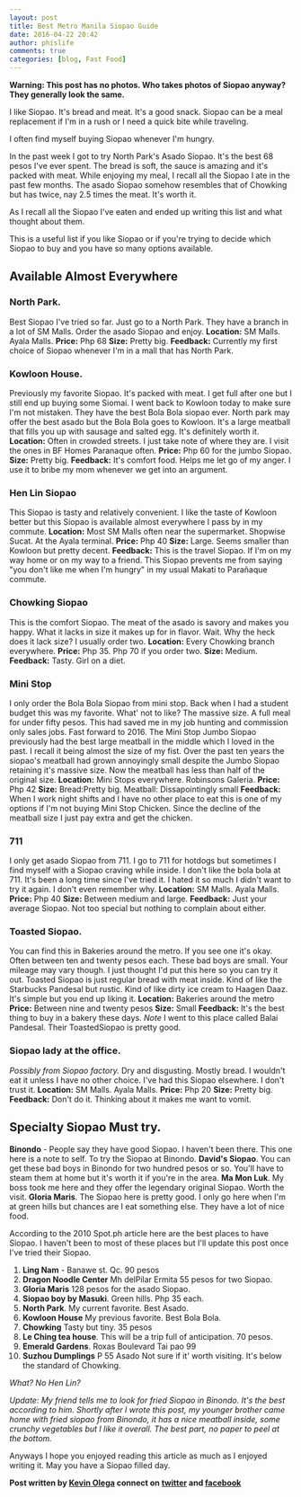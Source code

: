 ```yaml
---
layout: post
title: Best Metro Manila Siopao Guide
date: 2016-04-22 20:42
author: phislife
comments: true
categories: [blog, Fast Food]
---
```

<strong>Warning: This post has no photos. Who takes photos of Siopao anyway? They generally look the same.</strong>

I like Siopao. It's bread and meat. It's a good snack. Siopao can be a meal replacement if I'm in a rush or I need a quick bite while traveling.

I often find myself buying Siopao whenever I'm hungry.

In the past week I got to try North Park's Asado Siopao. It's the best 68 pesos I've ever spent. The bread is soft, the sauce is amazing and it's packed with meat. While enjoying my meal, I recall all the Siopao I ate in the past few months. The asado Siopao somehow resembles that of Chowking but has twice, nay 2.5 times the meat. It's worth it.

As I recall all the Siopao I've eaten and ended up writing this list and what thought about them.

This is a useful list if you like Siopao or if you're trying to decide which Siopao to buy and you have so many options available.

<h2>Available Almost Everywhere</h2>

<h3>North Park.</h3>

Best Siopao I've tried so far. Just go to a North Park. They have a branch in a lot of SM Malls. Order the asado Siopao and enjoy.
<strong>Location:</strong> SM Malls. Ayala Malls.
<strong>Price:</strong> Php 68
<strong>Size:</strong> Pretty big.
<strong>Feedback:</strong> Currently my first choice of Siopao whenever I'm in a mall that has North Park.

<h3>Kowloon House.</h3>

Previously my favorite Siopao. It's packed with meat. I get full after one but I still end up buying some Siomai. I went back to Kowloon today to make sure I'm not mistaken. They have the best Bola Bola siopao ever. North park may offer the best asado but the Bola Bola goes to Kowloon. It's a large meatball that fills you up with sausage and salted egg. It's definitely worth it.
<strong>Location:</strong> Often in crowded streets. I just take note of where they are. I visit the ones in BF Homes Paranaque often.
<strong>Price:</strong> Php 60 for the jumbo Siopao.
<strong>Size:</strong> Pretty big.
<strong>Feedback:</strong> It's comfort food. Helps me let go of my anger. I use it to bribe my mom whenever we get into an argument.

<h3>Hen Lin Siopao</h3>

This Siopao is tasty and relatively convenient. I like the taste of Kowloon better but this Siopao is available almost everywhere I pass by in my commute.
<strong>Location:</strong> Most SM Malls often near the supermarket. Shopwise Sucat. At the Ayala terminal.
<strong>Price:</strong> Php 40
<strong>Size:</strong> Large. Seems smaller than Kowloon but pretty decent.
<strong>Feedback:</strong> This is the travel Siopao. If I'm on my way home or on my way to a friend. This Siopao prevents me from saying "you don't like me when I'm hungry" in my usual Makati to Parañaque commute.

<h3>Chowking Siopao</h3>

This is the comfort Siopao. The meat of the asado is savory and makes you happy. What it lacks in size it makes up for in flavor. Wait. Why the heck does it lack size? I usually order two.
<strong>Location:</strong> Every Chowking branch everywhere.
<strong>Price:</strong> Php 35. Php 70 if you order two.
<strong>Size:</strong> Medium.
<strong>Feedback:</strong> Tasty. Girl on a diet.

<h3>Mini Stop</h3>

I only order the Bola Bola Siopao from mini stop. Back when I had a student budget this was my favorite. What' not to like? The massive size. A full meal for under fifty pesos. This had saved me in my job hunting and commission only sales jobs. Fast forward to 2016. The Mini Stop Jumbo Siopao previously had the best large meatball in the middle which I loved in the past. I recall it being almost the size of my fist. Over the past ten years the siopao's meatball had grown annoyingly small despite the Jumbo Siopao retaining it's massive size. Now the meatball has less than half of the original size.
<strong>Location:</strong> Mini Stops everywhere. Robinsons Galeria.
<strong>Price:</strong> Php 42
<strong>Size:</strong> Bread:Pretty big. Meatball: Dissapointingly small
<strong>Feedback:</strong> When I work night shifts and I have no other place to eat this is one of my options if I'm not buying Mini Stop Chicken. Since the decline of the meatball size I just pay extra and get the chicken.

<h3>711</h3>

I only get asado Siopao from 711. I go to 711 for hotdogs but sometimes I find myself with a Siopao craving while inside. I don't like the bola bola at 711. It's been a long time since I've tried it. I hated it so much I didn't want to try it again. I don't even remember why.
<strong>Location:</strong> SM Malls. Ayala Malls.
<strong>Price:</strong> Php 40
<strong>Size:</strong> Between medium and large.
<strong>Feedback:</strong> Just your average Siopao. Not too special but nothing to complain about either.

<h3>Toasted Siopao.</h3>

You can find this in Bakeries around the metro. If you see one it's okay. Often between ten and twenty pesos each. These bad boys are small. Your mileage may vary though. I just thought I'd put this here so you can try it out. Toasted Siopao is just regular bread with meat inside. Kind of like the Starbucks Pandesal but rustic. Kind of like dirty ice cream to Haagen Daaz. It's simple but you end up liking it.
<strong>Location:</strong> Bakeries around the metro
<strong>Price:</strong> Between nine and twenty pesos
<strong>Size:</strong> Small
<strong>Feedback:</strong> It's the best thing to buy in a bakery these days.
<em>Note</em> I went to this place called Balai Pandesal. Their ToastedSiopao is pretty good.

<h3>Siopao lady at the office.</h3>

<em>Possibly from Siopao factory.</em> Dry and disgusting. Mostly bread. I wouldn't eat it unless I have no other choice. I've had this Siopao elsewhere. I don't trust it.
<strong>Location:</strong> SM Malls. Ayala Malls.
<strong>Price:</strong> Php 20
<strong>Size:</strong> Pretty big.
<strong>Feedback:</strong> Don't do it. Thinking about it makes me want to vomit.

<h2>Specialty Siopao Must try.</h2>

<strong>Binondo</strong> - People say they have good Siopao. I haven't been there. This one here is a note to self. To try the Siopao at Binondo.
<strong>David's Siopao</strong>. You can get these bad boys in Binondo for two hundred pesos or so. You'll have to steam them at home but it's worth it if you're in the area.
<strong>Ma Mon Luk</strong>. My boss took me here and they offer the legendary original Siopao. Worth the visit.
<strong>Gloria Maris</strong>. The Siopao here is pretty good. I only go here when I'm at green hills but chances are I eat something else. They have a lot of nice food.

According to the 2010 Spot.ph article here are the best places to have Siopao. I haven't been to most of these places but I'll update this post once I've tried their Siopao.
1. <strong>Ling Nam</strong> - Banawe st. Qc. 90 pesos
2. <strong>Dragon Noodle Center</strong> Mh delPilar Ermita 55 pesos for two Siopao.
3. <strong>Gloria Maris</strong> 128 pesos for the asado Siopao.
4. <strong>Siopao boy by Masuki</strong>. Green hills. Php 35 each.
5. <strong>North Park</strong>. My current favorite. Best Asado.
6. <strong>Kowloon House</strong> My previous favorite. Best Bola Bola.
7. <strong>Chowking</strong> Tasty but tiny. 35 pesos
8. <strong>Le Ching tea house</strong>. This will be a trip full of anticipation. 70 pesos.
9. <strong>Emerald Gardens</strong>. Roxas Boulevard  Tai pao 99
10. <strong>Suzhou Dumplings</strong> P 55 Asado Not sure if it' worth visiting. It's below the standard of Chowking.

<em>What? No Hen Lin?</em>

<em>Update: My friend tells me to look for fried Siopao in Binondo. It's the best according to him. Shortly after I wrote this post, my younger brother came home with fried siopao from Binondo, it has a nice meatball inside, some crunchy vegetables but I like it overall. The best part, no paper to peel at the bottom.</em>

Anyways I hope you enjoyed reading this article as much as I enjoyed writing it. May you have a Siopao filled day.

<strong>Post written by <a href="http://kevinolega.com/">Kevin Olega</a> connect on <a href="http://twitter.com/kevinolega">twitter</a> and <a href="http://www.facebook.com/kevinolega.blog ">facebook</a><strong>
